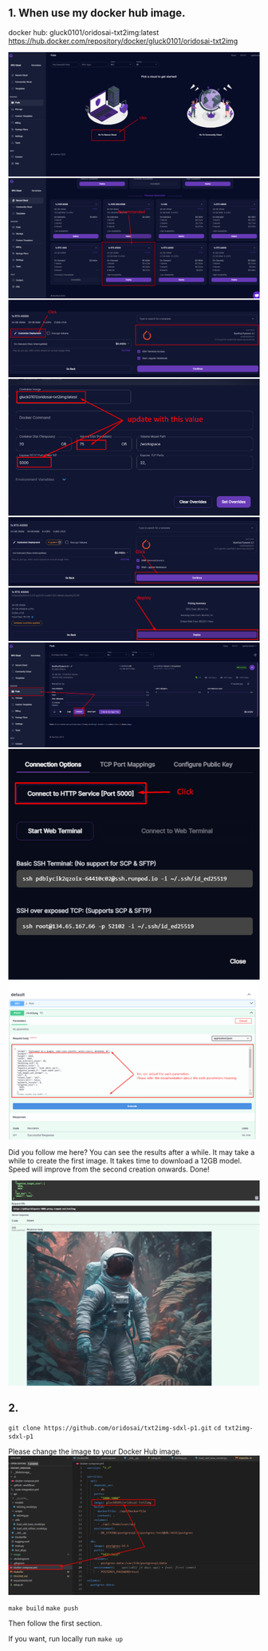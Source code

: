 ## 1. When use my docker hub image.

docker hub: gluck0101/oridosai-txt2img:latest
https://hub.docker.com/repository/docker/gluck0101/oridosai-txt2img

![Alt text](./image/1.png)
![Alt text](./image/2.png)
![Alt text](./image/3.png)
![Alt text](./image/4.png)
![Alt text](./image/5.png)
![Alt text](./image/6.png)
![Alt text](./image/7.png)
![Alt text](./image/8.png)
![Alt text](./image/9.png)

Did you follow me here?
You can see the results after a while. It may take a while to create the first image. It takes time to download a 12GB model.
Speed will improve from the second creation onwards.
Done!

![Alt text](./image/10.png)

## 2.
``git clone https://github.com/oridosai/txt2img-sdxl-p1.git``
``cd txt2img-sdxl-p1``

Please change the image to your Docker Hub image.
![Alt text](./image/11.png)

``make build``
``make push``

Then follow the first section.

If you want, run locally run
``make up``
